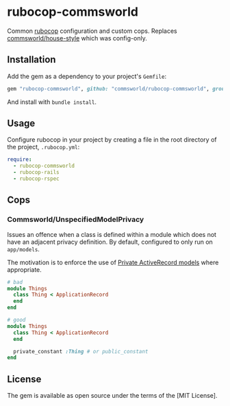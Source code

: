 # rubocop-commsworld

Common [rubocop] configuration and custom cops.
Replaces [commsworld/house-style] which was config-only.

## Installation

Add the gem as a dependency to your project's `Gemfile`:

```ruby
gem "rubocop-commsworld", github: "commsworld/rubocop-commsworld", group: [:development, :test]
```

And install with `bundle install`.

## Usage

Configure rubocop in your project by creating a file in the root directory of the project, `.rubocop.yml`:

```yml
require:
  - rubocop-commsworld
  - rubocop-rails
  - rubocop-rspec
```

## Cops

### Commsworld/UnspecifiedModelPrivacy

Issues an offence when a class is defined within a module which does not have an adjacent privacy definition.
By default, configured to only run on `app/models`.

The motivation is to enforce the use of [Private ActiveRecord models] where appropriate.

```ruby
# bad
module Things
  class Thing < ApplicationRecord
  end
end

# good
module Things
  class Thing < ApplicationRecord
  end

  private_constant :Thing # or public_constant
end
```

## License

The gem is available as open source under the terms of the [MIT License].

[rubocop]: https://github.com/rubocop-hq/rubocop
[commsworld/house-style]: https://github.com/commsworld/house-style
[Private ActiveRecord models]: https://kellysutton.com/2019/10/29/taming-large-rails-codebases-with-private-activerecord-models.html

